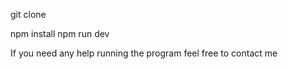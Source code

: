 git clone <this-repo>

npm install
npm run dev

If you need any help running the program feel free to contact me
